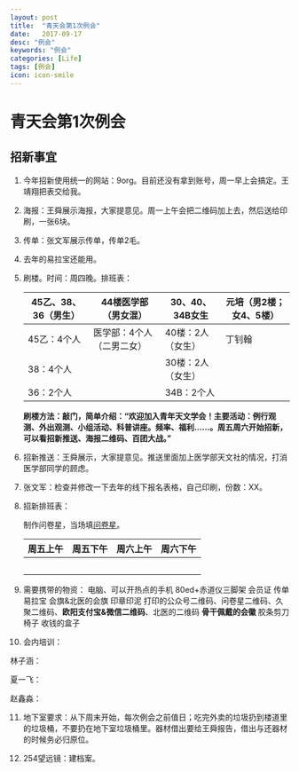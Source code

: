 ```yaml
---
layout: post
title:  "青天会第1次例会"
date:   2017-09-17
desc: "例会"
keywords: "例会"
categories: [Life]
tags: [例会]
icon: icon-smile
---
```




# 青天会第1次例会

## 招新事宜

1. 今年招新使用统一的网站：9org。目前还没有拿到账号，周一早上会搞定。王靖翔把表交给我。

2. 海报：王舜展示海报，大家提意见。周一上午会把二维码加上去，然后送给印刷，一张6块。

3. 传单：张文军展示传单，传单2毛。

4. 去年的易拉宝还能用。

5. 刷楼。时间：周四晚。排班表：

   | 45乙、38、36（男生） | 44楼医学部（男女混）   | 30、40、34B女生 | 元培（男2楼；女4、5楼） |
   | ------------- | ------------- | ----------- | ------------- |
   | 45乙：4个人       | 医学部：4个人（二男二女） | 40楼：2人（女生）  | 丁钊翰           |
   | 38：4个人        |               | 30楼：2人（女生）  |               |
   | 36：2个人        |               | 34B：2个人     |               |

   __刷楼方法：敲门，简单介绍：“欢迎加入青年天文学会！主要活动：例行观测、外出观测、小组活动、科普讲座。频率、福利……。周五周六开始招新，可以看招新推送、海报二维码、百团大战。”__

6. 招新推送：王舜展示，大家提意见。推送里面加上医学部天文社的情况，打消医学部同学的顾虑。

7. 张文军：检查并修改一下去年的线下报名表格，自己印刷，份数：XX。

8. 招新排班表：

   制作问卷星，当场填[问卷星](https://www.wjx.cn/jq/16590797.aspx)。

   | 周五上午 | 周五下午 | 周六上午 | 周六下午 |
   | ---- | ---- | ---- | ---- |
   |      |      |      |      |
   |      |      |      |      |
   |      |      |      |      |
   |      |      |      |      |
   |      |      |      |      |

9. 需要携带的物资：
   电脑、可以开热点的手机
   80ed+赤道仪三脚架
   会员证
   传单
   易拉宝
   会旗&北医的会旗
   印章印泥
   打印的公众号二维码、问卷星二维码、久聚二维码、**欧阳支付宝&微信二维码**、北医的二维码
   **骨干佩戴的会徽**
   胶条剪刀
   椅子
   收钱的盒子

10. 会内培训：

   林子涵：

   夏一飞：

   赵鑫淼：

11. 地下室要求：从下周末开始，每次例会之前值日；吃完外卖的垃圾扔到楼道里的垃圾桶，不要扔在地下室垃圾桶里。器材借出要给王舜报告，借出与还器材的时候务必归原位。

12. 254望远镜：建档案。
